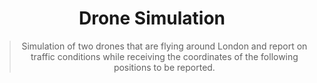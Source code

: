 <div align="center">
  <h1>Drone Simulation</h1>
  <blockquote>Simulation of two drones that are flying around London and report on traffic conditions while receiving the coordinates of the following positions to be reported.</blockquote>
</div>

